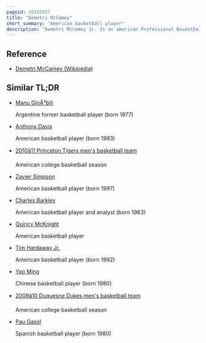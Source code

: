 ```yaml
---
pageid: 26155957
title: "Demetri McCamey"
short_summary: "American basketball player"
description: "Demetri Mccamey Jr. Is an american Professional Basketball Player for the Austin Spurs of the Nba G League. His prior professional Experience includes Time with the Nba Development League's Erie Bayhawks, Rio Grande Valley Vipers and Fort Wayne Mad Ants, as well as Time abroad with Hapoel Jerusalem, Mersin Büyükşehir Belediyesi, Oita Heat Devils and Cairns Taipans. He played College Basketball for the University of Illinois where he completed his senior Season in 2010–11 and was the 2009–10 Big ten assists Champion and the 2009–10 Ncaa Runner-Up."
---
```


## Reference

- [Demetri McCamey (Wikipedia)](https://en.wikipedia.org/?curid=26155957)

## Similar TL;DR

- [Manu GinÃ³bili](/tldr/en/manu-ginobili)

  Argentine former basketball player (born 1977)

- [Anthony Davis](/tldr/en/anthony-davis)

  American basketball player (born 1993)

- [2010â11 Princeton Tigers men's basketball team](/tldr/en/201011-princeton-tigers-mens-basketball-team)

  American college basketball season

- [Zavier Simpson](/tldr/en/zavier-simpson)

  American basketball player (born 1997)

- [Charles Barkley](/tldr/en/charles-barkley)

  American basketball player and analyst (born 1963)

- [Quincy McKnight](/tldr/en/quincy-mcknight)

  American basketball player

- [Tim Hardaway Jr.](/tldr/en/tim-hardaway-jr)

  American basketball player (born 1992)

- [Yao Ming](/tldr/en/yao-ming)

  Chinese basketball player (born 1980)

- [2009â10 Duquesne Dukes men's basketball team](/tldr/en/200910-duquesne-dukes-mens-basketball-team)

  American college basketball season

- [Pau Gasol](/tldr/en/pau-gasol)

  Spanish basketball player (born 1980)
